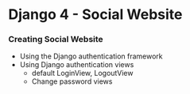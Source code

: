 # Django 4 - Social Website
### Creating Social Website
- Using the Django authentication framework
- Using Django authentication views
    - default LoginView, LogoutView
    - Change password views